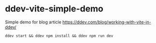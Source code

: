 # ddev-vite-simple-demo
Simple demo for blog article https://ddev.com/blog/working-with-vite-in-ddev/

```
ddev start && ddev npm install && ddev npm run dev
```
